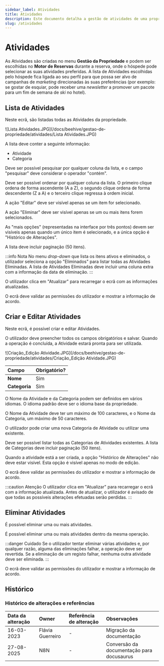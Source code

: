 ```yaml
---
sidebar_label: Atividades
title: Atividades
description: Este documento detalha a gestão de atividades de uma propriedade, incluindo a listagem, criação, edição e eliminação, abordando a configuração de detalhes, categorias e a interação com o utilizador.
slug: /atividades
---
```


# Atividades

As Atividades são criadas no menu **Gestão da Propriedade** e podem ser escolhidas no **Motor de Reservas** durante a reserva, onde o hóspede pode selecionar as suas atividades preferidas. A lista de Atividades escolhidas pelo hóspede fica ligada ao seu perfil para que possa ser alvo de campanhas de *marketing* direcionadas às suas preferências (por exemplo: se gostar de esquiar, pode receber uma *newsletter* a promover um pacote para um fim de semana de *ski* no hotel).

## Lista de Atividades

Neste ecrã, são listadas todas as Atividades da propriedade.

![Lista Atividades.JPG](/docs/beehive/gestao-de-propriedade/atividades/Lista Atividades.JPG)

A lista deve conter a seguinte informação:

*   Atividade
*   Categoria

Deve ser possível pesquisar por qualquer coluna da lista, e o campo "pesquisar" deve considerar o operador "contém".

Deve ser possível ordenar por qualquer coluna da lista. O primeiro clique ordena de forma ascendente (A a Z), o segundo clique ordena de forma descendente (Z a A) e o terceiro clique regressa à ordem inicial.

A ação "Editar" deve ser visível apenas se um item for selecionado.

A ação "Eliminar" deve ser visível apenas se um ou mais itens forem selecionados.

As "mais opções" (representadas na interface por três pontos) devem ser visíveis apenas quando um único item é selecionado, e a única opção é "Histórico de Alterações".

A lista deve incluir paginação (50 itens).

:::info Nota
No menu *drop-down* que lista os itens ativos e eliminados, o utilizador seleciona a opção "Eliminados" para listar todas as Atividades Eliminadas. A lista de Atividades Eliminadas deve incluir uma coluna extra com a informação da data de eliminação.
:::

O utilizador clica em "Atualizar" para recarregar o ecrã com as informações atualizadas.

O ecrã deve validar as permissões do utilizador e mostrar a informação de acordo.

## Criar e Editar Atividades

Neste ecrã, é possível criar e editar Atividades.

O utilizador deve preencher todos os campos obrigatórios e salvar. Quando a operação é concluída, a Atividade estará pronta para ser utilizada.

![Criação_Edição Atividade.JPG](/docs/beehive/gestao-de-propriedade/atividades/Criação_Edição Atividade.JPG)

| **Campo**     | **Obrigatório?** |
| :------------ | :--------------- |
| **Nome**      | Sim              |
| **Categoria** | Sim              |

O Nome da Atividade e da Categoria podem ser definidos em vários idiomas. O idioma padrão deve ser o idioma base da propriedade.

O Nome da Atividade deve ter um máximo de 100 caracteres, e o Nome da Categoria, um máximo de 50 caracteres.

O utilizador pode criar uma nova Categoria de Atividade ou utilizar uma existente.

Deve ser possível listar todas as Categorias de Atividades existentes. A lista de Categorias deve incluir paginação (50 itens).

Quando a atividade está a ser criada, a opção "Histórico de Alterações" não deve estar visível. Esta opção é visível apenas no modo de edição.

O ecrã deve validar as permissões do utilizador e mostrar a informação de acordo.

:::caution Atenção
O utilizador clica em "Atualizar" para recarregar o ecrã com a informação atualizada. Antes de atualizar, o utilizador é avisado de que todas as possíveis alterações efetuadas serão perdidas.
:::

## Eliminar Atividades

É possível eliminar uma ou mais atividades.

É possível eliminar uma ou mais atividades dentro da mesma operação.

:::danger Cuidado
Se o utilizador tentar eliminar várias atividades e, por qualquer razão, alguma das eliminações falhar, a operação deve ser revertida. Se a eliminação de um registo falhar, nenhuma outra atividade deve ser eliminada.
:::

O ecrã deve validar as permissões do utilizador e mostrar a informação de acordo.

<h2>Histórico</h2>

### Histórico de alterações e referências
| Data da alteração | Owner            | Referência de alteração | Observações                               |
| :---------------- | :--------------- | :---------------------- | :---------------------------------------- |
| 16-03-2023        | Flávia Guerreiro | -                       | Migração da documentação                  |
| 27-08-2025        | N8N              | -                       | Conversão da documentação para docusaurus |